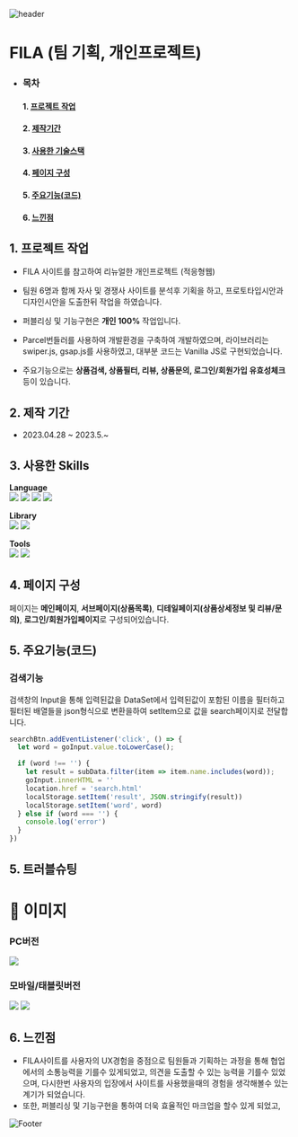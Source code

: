 ![header](https://capsule-render.vercel.app/api?type=Rect&color=002053&height=150&section=header&text=F%20I%20L%20A&fontSize=60&fontColor=fff&animation=fadeIn)

# FILA (팀 기획, 개인프로젝트)
- ### 목차
    #### 1. [프로젝트 작업](#1-프로젝트-작업)
    #### 2. [제작기간](#2-제작-기간)
    #### 3. [사용한 기술스택](#3-사용한-skills)
    #### 4. [페이지 구성](#4-페이지-구성)
    #### 5. [주요기능(코드)](#검색기능)
    #### 6. [느낀점](#6-느낀점)

     
## 1. 프로젝트 작업
- FILA 사이트를 참고하여 리뉴얼한 개인프로젝트 (적응형웹)  

- 팀원 6명과 함께 자사 및 경쟁사 사이트를 분석후 기획을 하고, 프로토타입시안과 디자인시안을 도출한뒤 작업을 하였습니다.

- 퍼블리싱 및 기능구현은 **개인 100%** 작업입니다.

- Parcel번들러를 사용하여 개발환경을 구축하여 개발하였으며, 라이브러리는 swiper.js, gsap.js를 사용하였고, 대부분 코드는 Vanilla JS로 구현되었습니다.  

- 주요기능으로는 **상품검색, 상품필터, 리뷰, 상품문의, 로그인/회원가입 유효성체크** 등이 있습니다.  

## 2. 제작 기간  
- 2023.04.28 ~ 2023.5.~
 
## 3. 사용한 Skills  
  **Language**  
  <a href="#!"><img src="https://img.shields.io/badge/html5-E34F26?style=flat&logo=html5&logoColor=white"/></a>
  <a href="#!"><img src="https://img.shields.io/badge/css3-1572B6?style=flat&logo=css3&logoColor=white"/></a>
  <a href="#!"><img src="https://img.shields.io/badge/jquery-0769AD?style=flat&logo=jquery&logoColor=white"/></a>
  <a href="#!"><img src="https://img.shields.io/badge/javascript-F7DF1E?style=flat&logo=javascript&logoColor=white"/></a>

  
  **Library**  
  <a href="#!"><img src="https://img.shields.io/badge/swiper.js-6332F6?style=flat&logo=swiper&logoColor=white"/></a>
  <a href="#!"><img src="https://img.shields.io/badge/gsap.js-88CE02?style=flat&logo=greensock&logoColor=white"/></a>


  **Tools**  
  <a href="#!"><img src="https://img.shields.io/badge/visual studio code-007ACC?style=flat&logo=visualstudiocode&logoColor=white"/></a>
  <a href="#!"><img src="https://img.shields.io/badge/github-181717?style=flat&logo=github&logoColor=white"/></a>  
  
## 4. 페이지 구성
페이지는 **메인페이지**, **서브페이지(상품목록)**, **디테일페이지(상품상세정보 및 리뷰/문의)**, **로그인/회원가입페이지**로 구성되어있습니다.

## 5. 주요기능(코드)  
### 검색기능 
검색창의 Input을 통해 입력된값을 DataSet에서 입력된값이 포함된 이름을 필터하고 필터된 배열들을 json형식으로 변환을하여 setItem으로 값을 search페이지로 전달합니다.

```javascript
searchBtn.addEventListener('click', () => {
  let word = goInput.value.toLowerCase();

  if (word !== '') {
    let result = subData.filter(item => item.name.includes(word));
    goInput.innerHTML = ''
    location.href = 'search.html'
    localStorage.setItem('result', JSON.stringify(result))
    localStorage.setItem('word', word)
  } else if (word === '') {
    console.log('error')
  }
})
```


## 5. 트러블슈팅
# 📌 이미지
### PC버전  
  <img src=/>  
  
### 모바일/태블릿버전  
  <img src=/>
  <img src=/> 

## 6. 느낀점
- FILA사이트를 사용자의 UX경험을 중점으로 팀원들과 기획하는 과정을 통해 협업에서의 소통능력을 기를수 있게되었고, 의견을 도출할 수 있는 능력을 기를수 있었으며, 다시한번 사용자의 입장에서 사이트를 사용했을때의 경험을 생각해볼수 있는 계기가 되었습니다.  
- 또한, 퍼블리싱 및 기능구현을 통하여 더욱 효율적인 마크업을 할수 있게 되었고, 

![Footer](https://capsule-render.vercel.app/api?type=waving&color=002053&height=200&section=footer)
